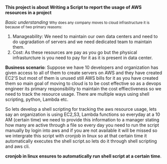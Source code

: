**This project is about Writing a Script to report the usage of AWS resources in a project**

*Basic understanding*
<small>Why does any company moves to cloud infrastructure it is because of two primary reasons:</small>
1. Manageability: We need to maintain our own data centers and need to do upgradation of servers and we need dedicated team to maintain them.
2. Cost: As these resources are pay as you go but the physical infrasturcture is you need to pay for it as it is present in
   data center.

**Business scenario**: 
Suppose we have 10 developers and organization has given access to all of them to create servers on AWS and they have created EC2'S but most of them is unused still AWS bills for it as you have created them so main goal of moving to cloud is to be cost effective so as a devops engineer its primary responsibility to maintain the cost effiectiveness so we need to track the resource usage. There are multiple ways using shell scripting, python, Lambda etc.

So lets develop a shell scripting for tracking the aws resource usage, lets say an organization is using EC2,S3, Lambda functions so everyday at a 10 AM (certain time) we need to provide this information to a manager stating how many are active through a file so every day you need to run the script manually by login into aws and if you are not available it will be missed so we intergrate this script with cronjob in linux so at that certain time it automatically executes the shell script.so lets do it through shell scripting and aws cli.

**cronjob in linux ensures to automatically run shell script at a certain time**.

















